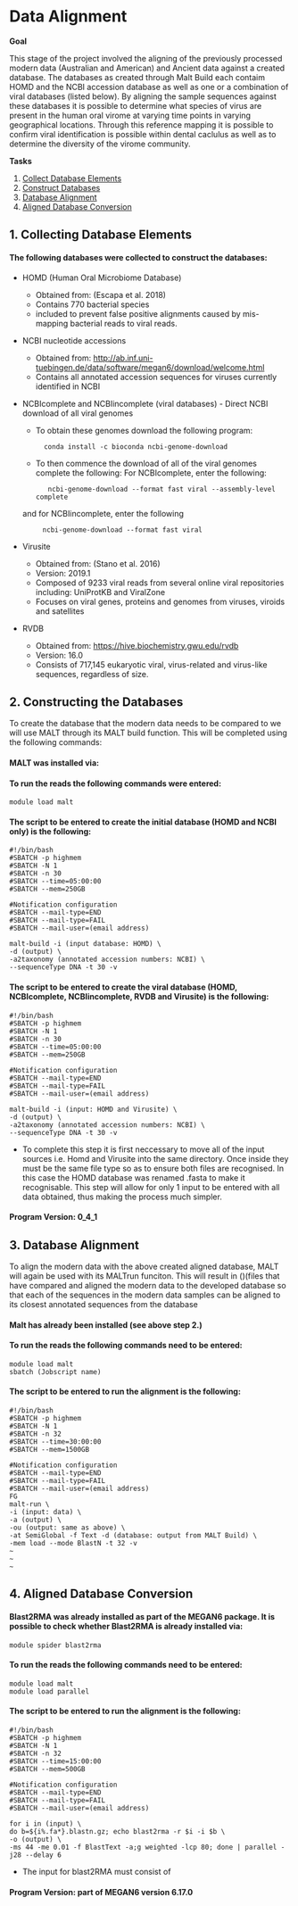 Data Alignment
=============

**Goal**

This stage of the project involved the aligning of the previously processed modern data (Australian and American) and Ancient data against a created database. The databases as created through Malt Build each contaim HOMD and the NCBI accession database as well as one or a combination of viral databases (listed below). By aligning the sample sequences against these databases it is possible to determine what species of virus are present in the human oral virome at varying time points in varying geographical locations. Through this reference mapping it is possible to confirm viral identification is possible within dental caclulus as well as to determine the diversity of the virome community. 

**Tasks**

1. [Collect Database Elements](https://github.com/darcey-watson/Viral-Content-Project/blob/master/2.%20Data%20Alignment.md#1-collecting-database-elements)
2. [Construct Databases](https://github.com/darcey-watson/Viral-Content-Project/blob/master/2.%20Data%20Alignment.md#2constructing-the-databases)
3. [Database Alignment](https://github.com/darcey-watson/Viral-Content-Project/blob/master/2.%20Data%20Alignment.md#3database-alignment)
4. [Aligned Database Conversion](https://github.com/darcey-watson/Viral-Content-Project/blob/master/2.%20Data%20Alignment.md#4-aligned-database-conversion)

## 1. Collecting Database Elements
#### The following databases were collected to construct the databases:
 - HOMD (Human Oral Microbiome Database)
	- Obtained from: (Escapa et al. 2018)
	- Contains 770 bacterial species
	- included to prevent false positive alignments caused by mis-mapping bacterial reads to viral reads.
 - NCBI nucleotide accessions 
 	- Obtained from: http://ab.inf.uni-tuebingen.de/data/software/megan6/download/welcome.html 
	- Contains all annotated accession sequences for viruses currently identified in NCBI
 - NCBIcomplete and NCBIincomplete (viral databases)
	 	 - Direct NCBI download of all viral genomes
	* To obtain these genomes download the following program:
		
      		conda install -c bioconda ncbi-genome-download
   * To then commence the download of all of the viral genomes complete the following:
   	For NCBIcomplete, enter the following:
		
    		ncbi-genome-download --format fast viral --assembly-level complete
    
    and for NCBIincomplete, enter the following 
    
       		ncbi-genome-download --format fast viral 
    
 - Virusite
	 - Obtained from: (Stano et al. 2016)
	 - Version: 2019.1
	 - Composed of 9233 viral reads from several online viral repositories including: UniProtKB and ViralZone
	 - Focuses on viral genes, proteins and genomes from viruses, viroids and satellites
- RVDB
	- Obtained from: https://hive.biochemistry.gwu.edu/rvdb
	- Version: 16.0
	- Consists of 717,145 eukaryotic viral, virus-related and virus-like sequences, regardless of size.


## 2. Constructing the Databases
To create the database that the modern data needs to be compared to we will use MALT through its MALT build function. 
This will be completed using the following commands:

#### MALT was installed via:

#### To run the reads the following commands were entered:

    module load malt

#### The script to be entered to create the initial database (HOMD and NCBI only) is the following:
    #!/bin/bash
    #SBATCH -p highmem
    #SBATCH -N 1
    #SBATCH -n 30
    #SBATCH --time=05:00:00
    #SBATCH --mem=250GB
    
    #Notification configuration
    #SBATCH --mail-type=END
    #SBATCH --mail-type=FAIL
    #SBATCH --mail-user=(email address)
 
    malt-build -i (input database: HOMD) \
    -d (output) \
    -a2taxonomy (annotated accession numbers: NCBI) \
    --sequenceType DNA -t 30 -v

#### The script to be entered to create the viral database (HOMD, NCBIcomplete, NCBIincomplete, RVDB and Virusite) is the following:

    #!/bin/bash
    #SBATCH -p highmem
    #SBATCH -N 1
    #SBATCH -n 30
    #SBATCH --time=05:00:00
    #SBATCH --mem=250GB
    
    #Notification configuration
    #SBATCH --mail-type=END
    #SBATCH --mail-type=FAIL
    #SBATCH --mail-user=(email address)
 
    malt-build -i (input: HOMD and Virusite) \
    -d (output) \
    -a2taxonomy (annotated accession numbers: NCBI) \
    --sequenceType DNA -t 30 -v 
    
* To complete this step it is first neccessary to move all of the input sources i.e. Homd and Virusite into the same directory. Once inside they must be the same file type so as to ensure both files are recognised. In this case the HOMD database was renamed .fasta to make it recognisable. This step will allow for only 1 input to be entered with all data obtained, thus making the process much simpler.

#### Program Version: 0_4_1

## 3. Database Alignment
To align the modern data with the above created aligned database, MALT will again be used with its MALTrun funciton. This will result in ()(files that have compared and aligned the modern data to the developed database so that each of the sequences in the modern data samples can be aligned to its closest annotated sequences from the database

#### Malt has already been installed (see above step 2.)

#### To run the reads the following commands need to be entered:

    module load malt
    sbatch (Jobscript name)

#### The script to be entered to run the alignment is the following:

    #!/bin/bash
    #SBATCH -p highmem
    #SBATCH -N 1
    #SBATCH -n 32
    #SBATCH --time=30:00:00
    #SBATCH --mem=1500GB
    
    #Notification configuration
    #SBATCH --mail-type=END
    #SBATCH --mail-type=FAIL
    #SBATCH --mail-user=(email address)
    FG
    malt-run \
    -i (input: data) \
    -a (output) \
    -ou (output: same as above) \
    -at SemiGlobal -f Text -d (database: output from MALT Build) \
    -mem load --mode BlastN -t 32 -v
    ~
    ~
    ~


## 4. Aligned Database Conversion

#### Blast2RMA was already installed as part of the MEGAN6 package. It is possible to check whether Blast2RMA is already installed via:

    module spider blast2rma

#### To run the reads the following commands need to be entered:

    module load malt
    module load parallel

#### The script to be entered to run the alignment is the following:

    #!/bin/bash
    #SBATCH -p highmem
    #SBATCH -N 1
    #SBATCH -n 32
    #SBATCH --time=15:00:00
    #SBATCH --mem=500GB
    
    #Notification configuration
    #SBATCH --mail-type=END
    #SBATCH --mail-type=FAIL
    #SBATCH --mail-user=(email address)
    
    for i in (input) \
    do b=${i%.fa*}.blastn.gz; echo blast2rma -r $i -i $b \
    -o (output) \
    -ms 44 -me 0.01 -f BlastText -a;g weighted -lcp 80; done | parallel -j28 --delay 6

* The input for blast2RMA must consist of 

#### Program Version: part of MEGAN6 version 6.17.0
